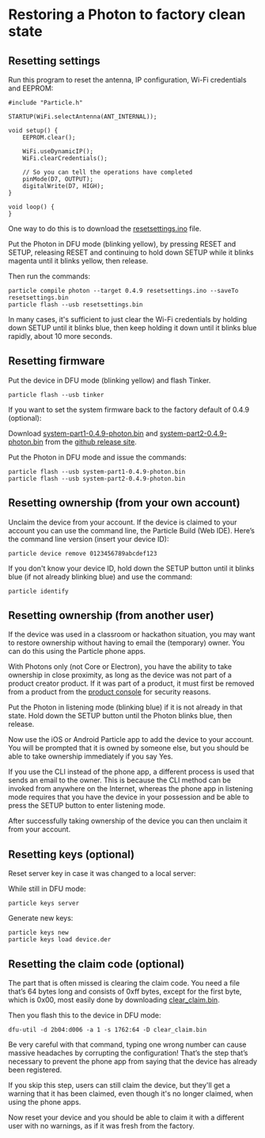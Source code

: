 # Restoring a Photon to factory clean state


## Resetting settings

Run this program to reset the antenna, IP configuration, Wi-Fi credentials and EEPROM:

```
#include "Particle.h"

STARTUP(WiFi.selectAntenna(ANT_INTERNAL));

void setup() {
    EEPROM.clear();

    WiFi.useDynamicIP();
    WiFi.clearCredentials();

    // So you can tell the operations have completed
    pinMode(D7, OUTPUT);
    digitalWrite(D7, HIGH);
}

void loop() {
}
```

One way to do this is to download the [resetsettings.ino](https://github.com/rickkas7/photonreset/blob/master/resetsettings.ino?raw=true) file. 

Put the Photon in DFU mode (blinking yellow), by pressing RESET and SETUP, releasing RESET and continuing to hold down SETUP while it blinks magenta until it blinks yellow, then release. 

Then run the commands:

```
particle compile photon --target 0.4.9 resetsettings.ino --saveTo resetsettings.bin
particle flash --usb resetsettings.bin
```

In many cases, it's sufficient to just clear the Wi-Fi credentials by holding down SETUP until it blinks blue, then keep holding it down until it blinks blue rapidly, about 10 more seconds.

## Resetting firmware

Put the device in DFU mode (blinking yellow) and flash Tinker.

```
particle flash --usb tinker
```

If you want to set the system firmware back to the factory default of 0.4.9 (optional):

Download [system-part1-0.4.9-photon.bin](https://github.com/spark/firmware/releases/download/v0.4.9-rc.3/system-part1-0.4.9-photon.bin) and [system-part2-0.4.9-photon.bin](https://github.com/spark/firmware/releases/download/v0.4.9-rc.3/system-part2-0.4.9-photon.bin) from the [github release site](https://github.com/spark/firmware/releases/tag/v0.4.9-rc.3).

Put the Photon in DFU mode and issue the commands:

```
particle flash --usb system-part1-0.4.9-photon.bin
particle flash --usb system-part2-0.4.9-photon.bin
```

## Resetting ownership (from your own account)

Unclaim the device from your account. If the device is claimed to your account you can use the command line, the Particle Build (Web IDE). Here’s the command line version (insert your device ID):

```
particle device remove 0123456789abcdef123
```

If you don't know your device ID, hold down the SETUP button until it blinks blue (if not already blinking blue) and use the command:

```
particle identify
```

## Resetting ownership (from another user)

If the device was used in a classroom or hackathon situation, you may want to restore ownership without having to email the (temporary) owner. You can do this using the Particle phone apps.

With Photons only (not Core or Electron), you have the ability to take ownership in close proximity, as long as the device was not part of a product creator product. If it was part of a product, it must first be removed from a product from the [product console](https://console.particle.io) for security reasons.

Put the Photon in listening mode (blinking blue) if it is not already in that state. Hold down the SETUP button until the Photon blinks blue, then release.

Now use the iOS or Android Particle app to add the device to your account. You will be prompted that it is owned by someone else, but you should be able to take ownership immediately if you say Yes.

If you use the CLI instead of the phone app, a different process is used that sends an email to the owner. This is because the CLI method can be invoked from anywhere on the Internet, whereas the phone app in listening mode requires that you have the device in your possession and be able to press the SETUP button to enter listening mode.

After successfully taking ownership of the device you can then unclaim it from your account. 

## Resetting keys (optional)

Reset server key in case it was changed to a local server:

While still in DFU mode:

```
particle keys server
```

Generate new keys:

```
particle keys new
particle keys load device.der
```

## Resetting the claim code (optional)

The part that is often missed is clearing the claim code. You need a file that’s 64 bytes long and consists of 0xff bytes, except for the first byte, which is 0x00, most easily done by downloading [clear_claim.bin](https://github.com/rickkas7/photonreset/blob/master/clear_claim.bin?raw=true).

Then you flash this to the device in DFU mode:

```
dfu-util -d 2b04:d006 -a 1 -s 1762:64 -D clear_claim.bin
```

Be very careful with that command, typing one wrong number can cause massive headaches by corrupting the configuration! That’s the step that’s necessary to prevent the phone app from saying that the device has already been registered. 

If you skip this step, users can still claim the device, but they'll get a warning that it has been claimed, even though it's no longer claimed, when using the phone apps.

Now reset your device and you should be able to claim it with a different user with no warnings, as if it was fresh from the factory.

